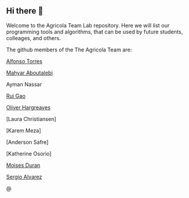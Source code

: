 ## Hi there 👋

Welcome to the Agricola Team Lab repository. Here we will list our programming tools and algorithms, that can be used by future students, colleages, and others.

The github members of the The Agricola Team are:

[Alfonso Torres](https://github.com/diviningwater)

[Mahyar Aboutalebi](https://github.com/Mahyarona)

Ayman Nassar

[Rui Gao](https://github.com/RuiGao9)

[Oliver Hargreaves](https://github.com/OliverHargreaves)

[Laura Christiansen]

[Karem Meza]

[Anderson Safre]

[Katherine Osorio]

[Moises Duran](https://github.com/MRDuran93)

[Sergio Alvarez](https://github.com/alvarezsergiom1)

@

<!--

**Here are some ideas to get you started:**

🙋‍♀️ A short introduction - what is your organization all about?
🌈 Contribution guidelines - how can the community get involved?
👩‍💻 Useful resources - where can the community find your docs? Is there anything else the community should know?
🍿 Fun facts - what does your team eat for breakfast?
🧙 Remember, you can do mighty things with the power of [Markdown](https://docs.github.com/github/writing-on-github/getting-started-with-writing-and-formatting-on-github/basic-writing-and-formatting-syntax)
-->
